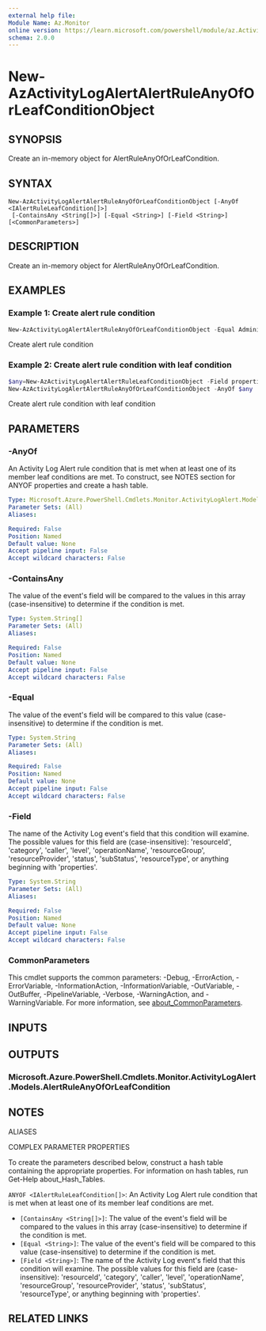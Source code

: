 ```yaml
---
external help file:
Module Name: Az.Monitor
online version: https://learn.microsoft.com/powershell/module/az.ActivityLogAlert/new-AzActivityLogAlertAlertRuleAnyOfOrLeafConditionObject
schema: 2.0.0
---
```


# New-AzActivityLogAlertAlertRuleAnyOfOrLeafConditionObject

## SYNOPSIS
Create an in-memory object for AlertRuleAnyOfOrLeafCondition.

## SYNTAX

```
New-AzActivityLogAlertAlertRuleAnyOfOrLeafConditionObject [-AnyOf <IAlertRuleLeafCondition[]>]
 [-ContainsAny <String[]>] [-Equal <String>] [-Field <String>] [<CommonParameters>]
```

## DESCRIPTION
Create an in-memory object for AlertRuleAnyOfOrLeafCondition.

## EXAMPLES

### Example 1: Create alert rule condition
```powershell
New-AzActivityLogAlertAlertRuleAnyOfOrLeafConditionObject -Equal Administrative -Field category
```

Create alert rule condition

### Example 2: Create alert rule condition with leaf condition
```powershell
$any=New-AzActivityLogAlertAlertRuleLeafConditionObject -Field properties.incidentType -Equal Maintenance
New-AzActivityLogAlertAlertRuleAnyOfOrLeafConditionObject -AnyOf $any
```

Create alert rule condition with leaf condition

## PARAMETERS

### -AnyOf
An Activity Log Alert rule condition that is met when at least one of its member leaf conditions are met.
To construct, see NOTES section for ANYOF properties and create a hash table.

```yaml
Type: Microsoft.Azure.PowerShell.Cmdlets.Monitor.ActivityLogAlert.Models.IAlertRuleLeafCondition[]
Parameter Sets: (All)
Aliases:

Required: False
Position: Named
Default value: None
Accept pipeline input: False
Accept wildcard characters: False
```

### -ContainsAny
The value of the event's field will be compared to the values in this array (case-insensitive) to determine if the condition is met.

```yaml
Type: System.String[]
Parameter Sets: (All)
Aliases:

Required: False
Position: Named
Default value: None
Accept pipeline input: False
Accept wildcard characters: False
```

### -Equal
The value of the event's field will be compared to this value (case-insensitive) to determine if the condition is met.

```yaml
Type: System.String
Parameter Sets: (All)
Aliases:

Required: False
Position: Named
Default value: None
Accept pipeline input: False
Accept wildcard characters: False
```

### -Field
The name of the Activity Log event's field that this condition will examine.
        The possible values for this field are (case-insensitive): 'resourceId', 'category', 'caller', 'level', 'operationName', 'resourceGroup', 'resourceProvider', 'status', 'subStatus', 'resourceType', or anything beginning with 'properties'.

```yaml
Type: System.String
Parameter Sets: (All)
Aliases:

Required: False
Position: Named
Default value: None
Accept pipeline input: False
Accept wildcard characters: False
```

### CommonParameters
This cmdlet supports the common parameters: -Debug, -ErrorAction, -ErrorVariable, -InformationAction, -InformationVariable, -OutVariable, -OutBuffer, -PipelineVariable, -Verbose, -WarningAction, and -WarningVariable. For more information, see [about_CommonParameters](http://go.microsoft.com/fwlink/?LinkID=113216).

## INPUTS

## OUTPUTS

### Microsoft.Azure.PowerShell.Cmdlets.Monitor.ActivityLogAlert.Models.AlertRuleAnyOfOrLeafCondition

## NOTES

ALIASES

COMPLEX PARAMETER PROPERTIES

To create the parameters described below, construct a hash table containing the appropriate properties. For information on hash tables, run Get-Help about_Hash_Tables.


`ANYOF <IAlertRuleLeafCondition[]>`: An Activity Log Alert rule condition that is met when at least one of its member leaf conditions are met.
  - `[ContainsAny <String[]>]`: The value of the event's field will be compared to the values in this array (case-insensitive) to determine if the condition is met.
  - `[Equal <String>]`: The value of the event's field will be compared to this value (case-insensitive) to determine if the condition is met.
  - `[Field <String>]`: The name of the Activity Log event's field that this condition will examine.         The possible values for this field are (case-insensitive): 'resourceId', 'category', 'caller', 'level', 'operationName', 'resourceGroup', 'resourceProvider', 'status', 'subStatus', 'resourceType', or anything beginning with 'properties'.

## RELATED LINKS

